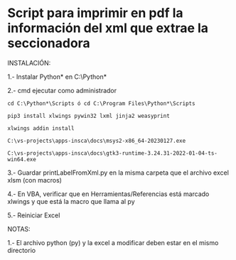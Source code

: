 # Script para imprimir en pdf la información del xml que extrae la seccionadora

INSTALACIÓN:

1.- Instalar Python* en C:\Python*

2.- cmd ejecutar como administrador

    cd C:\Python*\Scripts ó cd C:\Program Files\Python*\Scripts

    pip3 install xlwings pywin32 lxml jinja2 weasyprint

    xlwings addin install

    C:\vs-projects\apps-insca\docs\msys2-x86_64-20230127.exe

    C:\vs-projects\apps-insca\docs\gtk3-runtime-3.24.31-2022-01-04-ts-win64.exe

3.- Guardar printLabelFromXml.py en la misma carpeta que el archivo excel xlsm (con macros)

4.- En VBA, verificar que en Herramientas/Referencias está marcado xlwings y que está la macro que llama al py

5.- Reiniciar Excel

NOTAS:

1.- El archivo python (py) y la excel a modificar deben estar en el mismo directorio

